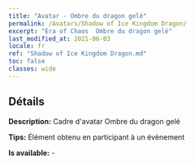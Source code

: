 ```yaml
---
title: "Avatar - Ombre du dragon gelé"
permalink: /Avatars/Shadow of Ice Kingdom Dragon/
excerpt: "Era of Chaos  Ombre du dragon gelé"
last_modified_at: 2021-06-03
locale: fr
ref: "Shadow of Ice Kingdom Dragon.md"
toc: false
classes: wide
---
```

## Détails

 **Description:** Cadre d'avatar Ombre du dragon gelé 

 **Tips:** Élément obtenu en participant à un évènement 

 **Is available:**  - 

